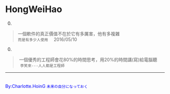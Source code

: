 # HongWeiHao  
  
0. 
> 一個軟件的真正價值不在於它有多厲害，他有多複雜  
<code>而是有多少人使用  </code> 2016/05/10  
  
0. 
>  一個優秀的工程師會花80%的時間思考，用20%的時間講(寫)給電腦聽  
<code> 李笑來---人人都是工程師 </code>  
  
---

　　　　　　　　　　　　　　　　　　　　　　　　　　　　　　　　　　<font color="blue">By:Charlotte.HoinG <code>未来の自分になっておく</code></font>
